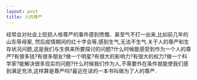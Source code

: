 ```yaml
---
layout: post
title: 人的尊严
---
```

经常会对社会上贬损人格尊严的事件感到愤慨、甚至气不打一出来,比如前几年的山东辱母案,
然后疫情期间的红十字会等,感到生气,无法不生气.关于人的尊严和生存状况问题,这是我们与生俱来所要探讨的问题?什么时候能感受到作为一个人的尊严?有很多钱?有很多朋友?做一个明星?有很大的影响力?有很大的权力?做一个科学家?能解决很多现实的问题?什么时候我们作为人,不需要外在条件就能使我们感到满足充沛,这样算是尊严吗?最近在读的一本书叫做为了人的尊严.

